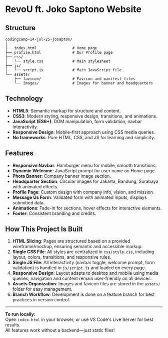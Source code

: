 # RevoU ft. Joko Saptono Website

## Structure

```
codingcamp-14-jul-25-josapton/
│
├── index.html                # Home page
├── profile.html              # Our Profile page
├── css/
│   └── style.css             # Main stylesheet
├── js/
│   └── script.js             # Main JavaScript file
└── assets/
    ├── favicon/              # Favicon and manifest files
    └── images/               # Images for banner and headquarters
```

## Technology

- **HTML5**: Semantic markup for structure and content.
- **CSS3**: Modern styling, responsive design, transitions, and animations.
- **JavaScript (ES6+)**: DOM manipulation, form validation, navbar interactivity.
- **Responsive Design**: Mobile-first approach using CSS media queries.
- **No frameworks**: Pure HTML, CSS, and JS for learning and simplicity.

## Features

- **Responsive Navbar**: Hamburger menu for mobile, smooth transitions.
- **Dynamic Welcome**: JavaScript prompt for user name on Home page.
- **Photo Banner**: Company banner image section.
- **Headquarter Section**: Circular images for Jakarta, Bandung, Surabaya with animated effects.
- **Profile Page**: Custom design with company info, vision, and mission.
- **Message Us Form**: Validated form with animated inputs, displays submitted data.
- **Animations**: Fade-in for sections, hover effects for interactive elements.
- **Footer**: Consistent branding and credits.

## How This Project Is Built

1. **HTML Slicing**: Pages are structured based on a provided wireframe/mockup, ensuring semantic and accessible markup.
2. **Single CSS File**: All styles are centralized in `css/style.css`, including layout, colors, transitions, and responsive rules.
3. **Single JS File**: All interactivity (navbar toggle, welcome prompt, form validation) is handled in `js/script.js` and loaded on every page.
4. **Responsive Design**: Layout adapts to desktop and mobile using media queries; navigation and content remain user-friendly on all devices.
5. **Assets Organization**: Images and favicon files are stored in the `assets/` folder for easy management.
6. **Branch Workflow**: Development is done on a feature branch for best practices in version control.

---

**To run locally:**  
Open `index.html` in your browser, or use VS Code's Live Server for best results.  
All features work without a backend—just static files!